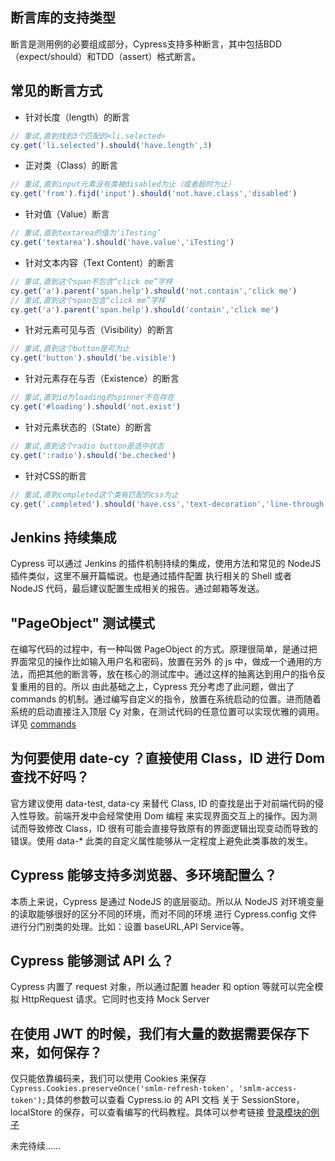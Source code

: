 ## 断言库的支持类型

断言是测用例的必要组成部分，Cypress支持多种断言，其中包括BDD（expect/should）和TDD（assert）格式断言。

## 常见的断言方式
- 针对长度（length）的断言
```javascript
// 重试,直到找到3个匹配的<li.selected>
cy.get('li.selected').should('have.length',3)
```
- 正对类（Class）的断言
```javascript
// 重试,直到input元素没有类被disabled为止（或者超时为止）
cy.get('from').fijd('input').should('not.have.class','disabled')
```
- 针对值（Value）断言
```javascript
// 重试,直到textarea的值为‘iTesting’
cy.get('textarea').should('have.value','iTesting')
```
- 针对文本内容（Text Content）的断言
```javascript
// 重试,直到这个span不包含“click me”字样
cy.get('a').parent('span.help').should('not.contain','click me')
// 重试,直到这个span包含“click me”字样
cy.get('a').parent('span.help').should('contain','click me')
```
- 针对元素可见与否（Visibility）的断言
```javascript
// 重试,直到这个button是可为止
cy.get('button').should('be.visible')
```
- 针对元素存在与否（Existence）的断言
```javascript
// 重试,直到id为loading的spinner不在存在
cy.get('#loading').should('not.exist')
```
- 针对元素状态的（State）的断言
```javascript
// 重试,直到这个radio button是选中状态
cy.get(':radio').should('be.checked')
```
- 针对CSS的断言
```javascript
// 重试,直到completed这个类有匹配的css为止
cy.get('.completed').should('have.css','text-decoration','line-through')
```
## Jenkins 持续集成
Cypress 可以通过 Jenkins 的插件机制持续的集成，使用方法和常见的 NodeJS 插件类似，这里不展开篇幅说。也是通过插件配置
执行相关的 Shell 或者 NodeJS 代码，最后建议配置生成相关的报告。通过邮箱等发送。

## "PageObject" 测试模式
在编写代码的过程中，有一种叫做 PageObject 的方式。原理很简单，是通过把界面常见的操作比如输入用户名和密码，放置在另外
的 js 中，做成一个通用的方法，而把其他的断言等，放在核心的测试库中。通过这样的抽离达到用户的指令反复重用的目的。所以
由此基础之上，Cypress 充分考虑了此问题，做出了 commands 的机制。通过编写自定义的指令，放置在系统启动的位置。进而随着
系统的启动直接注入顶层 Cy 对象，在测试代码的任意位置可以实现优雅的调用。详见 [commands](https://docs.cypress.io/api/cypress-api/custom-commands.html#Syntax)

## 为何要使用 date-cy ？直接使用 Class，ID 进行 Dom 查找不好吗？
官方建议使用 data-test, data-cy 来替代 Class, ID 的查找是出于对前端代码的侵入性导致。前端开发中会经常使用 Dom 编程
来实现界面交互上的操作。因为测试而导致修改 Class，ID 很有可能会直接导致原有的界面逻辑出现变动而导致的错误。使用 data-*
此类的自定义属性能够从一定程度上避免此类事故的发生。

## Cypress 能够支持多浏览器、多环境配置么？
本质上来说，Cypress 是通过 NodeJS 的底层驱动。所以从 NodeJS 对环境变量的读取能够很好的区分不同的环境，而对不同的环境
进行 Cypress.config 文件进行分门别类的处理。比如：设置 baseURL,API Service等。

## Cypress 能够测试 API 么？
Cypress 内置了 request 对象，所以通过配置 header 和 option 等就可以完全模拟 HttpRequest 请求。它同时也支持 Mock Server

## 在使用 JWT 的时候，我们有大量的数据需要保存下来，如何保存？
仅只能依靠编码来，我们可以使用 Cookies 来保存
```Cypress.Cookies.preserveOnce('smlm-refresh-token', 'smlm-access-token');```具体的参数可以查看 Cypress.io 的 API 文档
关于 SessionStore，localStore 的保存，可以查看编写的代码教程。具体可以参考链接 [登录模块的例子](https://docs.cypress.io/examples/examples/recipes#Logging-In)

未完待续......
